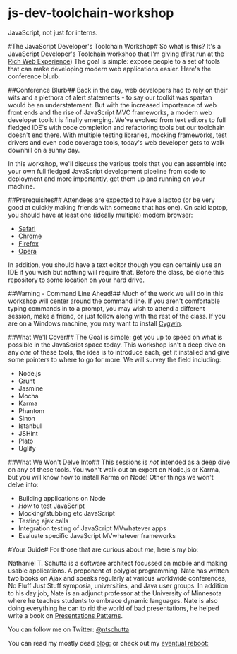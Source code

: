 js-dev-toolchain-workshop
=========================

JavaScript, not just for interns.

#The JavaScript Developer's Toolchain Workshop#
So what is this? It's a JavaScript Developer's Toolchain workshop that I'm giving (first run at the [Rich Web Experience](https://therichwebexperience.com/conference/fort_lauderdale/2013/12/home)) The goal is simple: expose people to a set of tools that can make developing modern web applications easier. Here's the conference blurb:

##Conference Blurb##
Back in the day, web developers had to rely on their wits and a plethora of alert statements - to say our toolkit was spartan would be an understatement. But with the increased importance of web front ends and the rise of JavaScript MVC frameworks, a modern web developer toolkit is finally emerging. We've evolved from text editors to full fledged IDE's with code completion and refactoring tools but our toolchain doesn't end there. With multiple testing libraries, mocking frameworks, test drivers and even code coverage tools, today's web developer gets to walk downhill on a sunny day.

In this workshop, we'll discuss the various tools that you can assemble into your own full fledged JavaScript development pipeline from code to deployment and more importantly, get them up and running on your machine.

##Prerequisites##
Attendees are expected to have a laptop (or be very good at quickly making friends with someone that has one). On said laptop, you should have at least one (ideally multiple) modern browser:

* [Safari](http://www.apple.com/safari/)
* [Chrome](https://www.google.com/intl/en/chrome/browser/)
* [Firefox](http://www.mozilla.org/en-US/firefox/new/)
* [Opera](http://www.opera.com)

In addition, you should have a text editor though you can certainly use an IDE if you wish but nothing will require that. Before the class, be clone this repository to some location on your hard drive.

##Warning - Command Line Ahead!##
Much of the work we will do in this workshop will center around the command line. If you aren't comfortable typing commands in to a prompt, you may wish to attend a different session, make a friend, or just follow along with the rest of the class. If you are on a Windows machine, you may want to install [Cygwin](http://www.cygwin.com).

##What We'll Cover##
The Goal is simple: get you up to speed on what is possible in the JavaScript space today. This workshop isn't a deep dive on any *one* of these tools, the idea is to introduce each, get it installed and give some pointers to where to go for more. We will survey the field including:
* Node.js
* Grunt
* Jasmine
* Mocha
* Karma
* Phantom
* Sinon
* Istanbul
* JSHint
* Plato
* Uglify


##What We Won't Delve Into##
This sessions is *not* intended as a deep dive on any of these tools. You won't walk out an expert on Node.js or Karma, but you will know how to install Karma on Node! Other things we won't delve into:
* Building applications on Node
* _How_ to test JavaScript
* Mocking/stubbing etc JavaScript
* Testing ajax calls
* Integration testing of JavaScript MVwhatever apps
* Evaluate specific JavaScript MVwhatever frameworks

#Your Guide#
For those that are curious about *me*, here's my bio:

Nathaniel T. Schutta is a software architect focussed on mobile and making usable applications. A proponent of polyglot programming, Nate has written two books on Ajax and speaks regularly at various worldwide conferences, No Fluff Just Stuff symposia, universities, and Java user groups. In addition to his day job, Nate is an adjunct professor at the University of Minnesota where he teaches students to embrace dynamic languages. Nate is also doing everything he can to rid the world of bad presentations, he helped write a book on [Presentations Patterns](http://presentationpatterns.com).

You can follow me on Twitter: [@ntschutta](https://twitter.com/ntschutta)

You can read my mostly dead [blog:](http://www.ntschutta.com/jat/) or check out my [eventual reboot:](http://ntschutta.github.com)